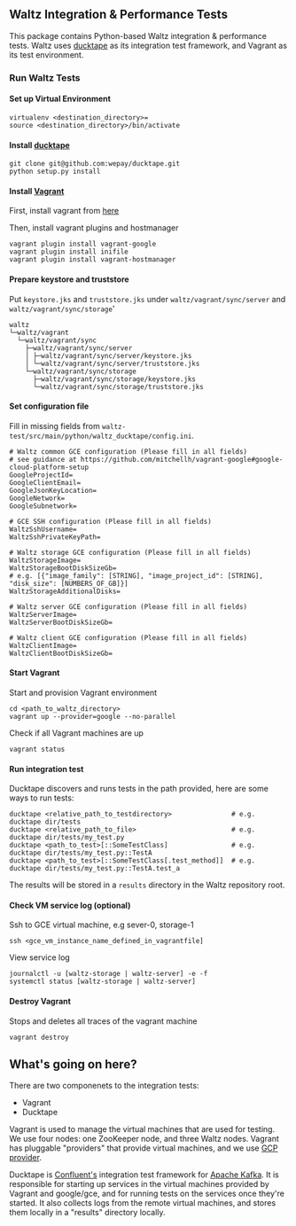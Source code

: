 ## Waltz Integration & Performance Tests

This package contains Python-based Waltz integration & performance tests. Waltz uses [ducktape](https://ducktape-docs.readthedocs.io) as its integration test framework, and Vagrant as its test environment.

### Run Waltz Tests

#### Set up Virtual Environment

```
virtualenv <destination_directory>=
source <destination_directory>/bin/activate
```

#### Install [ducktape](https://github.com/wepay/ducktape)

```
git clone git@github.com:wepay/ducktape.git
python setup.py install
```

#### Install [Vagrant](https://www.vagrantup.com/docs/)

First, install vagrant from [here](https://www.vagrantup.com/downloads.html)

Then, install vagrant plugins and hostmanager

```
vagrant plugin install vagrant-google
vagrant plugin install inifile
vagrant plugin install vagrant-hostmanager
```

#### Prepare keystore and truststore

Put `keystore.jks` and `truststore.jks` under `waltz/vagrant/sync/server` and `waltz/vagrant/sync/storage`'
```
waltz
└─waltz/vagrant
  └─waltz/vagrant/sync
    ├─waltz/vagrant/sync/server
    │ ├─waltz/vagrant/sync/server/keystore.jks
    │ └─waltz/vagrant/sync/server/truststore.jks
    └─waltz/vagrant/sync/storage
      ├─waltz/vagrant/sync/storage/keystore.jks
      └─waltz/vagrant/sync/storage/truststore.jks
```
#### Set configuration file

Fill in missing fields from `waltz-test/src/main/python/waltz_ducktape/config.ini`.

```
# Waltz common GCE configuration (Please fill in all fields)
# see guidance at https://github.com/mitchellh/vagrant-google#google-cloud-platform-setup
GoogleProjectId=
GoogleClientEmail=
GoogleJsonKeyLocation=
GoogleNetwork=
GoogleSubnetwork=

# GCE SSH configuration (Please fill in all fields)
WaltzSshUsername=
WaltzSshPrivateKeyPath=

# Waltz storage GCE configuration (Please fill in all fields)
WaltzStorageImage=
WaltzStorageBootDiskSizeGb=
# e.g. [{"image_family": [STRING], "image_project_id": [STRING], "disk_size": [NUMBERS_OF_GB]}]
WaltzStorageAdditionalDisks=

# Waltz server GCE configuration (Please fill in all fields)
WaltzServerImage=
WaltzServerBootDiskSizeGb=

# Waltz client GCE configuration (Please fill in all fields)
WaltzClientImage=
WaltzClientBootDiskSizeGb=
```

#### Start Vagrant

Start and provision Vagrant environment

```
cd <path_to_waltz_directory>
vagrant up --provider=google --no-parallel
```

Check if all Vagrant machines are up
```
vagrant status
```

#### Run integration test

Ducktape discovers and runs tests in the path provided, here are some ways to run tests:

```
ducktape <relative_path_to_testdirectory>               # e.g. ducktape dir/tests
ducktape <relative_path_to_file>                        # e.g. ducktape dir/tests/my_test.py
ducktape <path_to_test>[::SomeTestClass]                # e.g. ducktape dir/tests/my_test.py::TestA
ducktape <path_to_test>[::SomeTestClass[.test_method]]  # e.g. ducktape dir/tests/my_test.py::TestA.test_a
```

The results will be stored in a `results` directory in the Waltz repository root.

#### Check VM service log (optional)
Ssh to GCE virtual machine, e.g sever-0, storage-1
```
ssh <gce_vm_instance_name_defined_in_vagrantfile]
```
View service log
```
journalctl -u [waltz-storage | waltz-server] -e -f
systemctl status [waltz-storage | waltz-server]
```

#### Destroy Vagrant

Stops and deletes all traces of the vagrant machine

```
vagrant destroy
```

## What's going on here?

There are two componenets to the integration tests:

* Vagrant
* Ducktape

Vagrant is used to manage the virtual machines that are used for testing. We use four nodes: one ZooKeeper node, and three Waltz nodes. Vagrant has pluggable "providers" that provide virtual machines, and we use [GCP provider](https://github.com/mitchellh/vagrant-google).

Ducktape is [Confluent's](https://www.confluent.io/) integration test framework for [Apache Kafka](https://github.com/apache/kafka/tree/trunk/tests). It is responsible for starting up services in the virtual machines provided by Vagrant and google/gce, and for running tests on the services once they're started. It also collects logs from the remote virtual machines, and stores them locally in a "results" directory locally.
